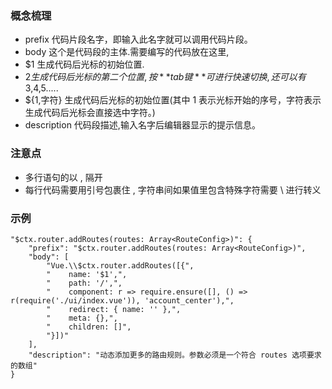 ### 概念梳理

- prefix
  代码片段名字，即输入此名字就可以调用代码片段。
- body
  这个是代码段的主体.需要编写的代码放在这里,
- $1
  生成代码后光标的初始位置.
- $2
  生成代码后光标的第二个位置,按**tab 键**可进行快速切换,还可以有$3,$4,$5.....
- ${1,字符}
  生成代码后光标的初始位置(其中 1 表示光标开始的序号，字符表示生成代码后光标会直接选中字符。)
- description
  代码段描述,输入名字后编辑器显示的提示信息。

### 注意点

- 多行语句的以 , 隔开
- 每行代码需要用引号包裹住 , 字符串间如果值里包含特殊字符需要 \ 进行转义

### 示例

```
"$ctx.router.addRoutes(routes: Array<RouteConfig>)": {
    "prefix": "$ctx.router.addRoutes(routes: Array<RouteConfig>)",
    "body": [
        "Vue.\\$ctx.router.addRoutes([{",
        "    name: '$1',",
        "    path: '/',",
        "    component: r => require.ensure([], () => r(require('./ui/index.vue')), 'account_center'),",
        "    redirect: { name: '' },",
        "    meta: {},",
        "    children: []",
        "}])"
    ],
    "description": "动态添加更多的路由规则。参数必须是一个符合 routes 选项要求的数组"
}
```
